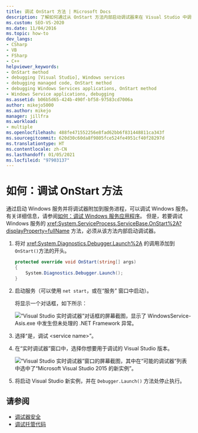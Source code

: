 ```yaml
---
title: 调试 OnStart 方法 | Microsoft Docs
description: 了解如何通过从 OnStart 方法内部启动调试器来在 Visual Studio 中调试 Windows 服务的 OnStart 方法。
ms.custom: SEO-VS-2020
ms.date: 11/04/2016
ms.topic: how-to
dev_langs:
- CSharp
- VB
- FSharp
- C++
helpviewer_keywords:
- OnStart method
- debugging [Visual Studio], Windows services
- debugging managed code, OnStart method
- debugging Windows Services applications, OnStart method
- Windows Service applications, debugging
ms.assetid: b06b5d65-424b-490f-bf58-97583cd7006a
author: mikejo5000
ms.author: mikejo
manager: jillfra
ms.workload:
- multiple
ms.openlocfilehash: 488fe471552256e8fad62bb6f831448811ca343f
ms.sourcegitcommit: 620d30c60da8f9805fce524fe4951cf40f28297d
ms.translationtype: HT
ms.contentlocale: zh-CN
ms.lasthandoff: 01/05/2021
ms.locfileid: "97903137"
---
```

# <a name="how-to-debug-the-onstart-method"></a>如何：调试 OnStart 方法
通过启动 Windows 服务并将调试器附加到服务进程，可以调试 Windows 服务。 有关详细信息，请参阅[如何：调试 Windows 服务应用程序](/dotnet/framework/windows-services/how-to-debug-windows-service-applications)。 但是，若要调试 Windows 服务的 <xref:System.ServiceProcess.ServiceBase.OnStart%2A?displayProperty=fullName> 方法，必须从该方法内部启动调试器。

1. 将对 <xref:System.Diagnostics.Debugger.Launch%2A> 的调用添加到 `OnStart()`方法的开头。

    ```csharp
    protected override void OnStart(string[] args)
    {
        System.Diagnostics.Debugger.Launch();
    }
    ```

2. 启动服务（可以使用 `net start`，或在“服务”  窗口中启动）。

    将显示一个对话框，如下所示：

    ![“Visual Studio 实时调试器”对话框的屏幕截图，显示了 WindowsService-Asis.exe 中发生但未处理的 .NET Framework 异常。](../debugger/media/onstartdebug.png)

3. 选择“是，调试 \<service name>”。

4. 在“实时调试器”窗口中，选择你想要用于调试的 Visual Studio 版本。

    ![“Visual Studio 实时调试器”窗口的屏幕截图，其中在“可能的调试器”列表中选中了“Microsoft Visual Studio 2015 的新实例”。](../debugger/media/justintimedebugger.png)

5. 将启动 Visual Studio 新实例，并在 `Debugger.Launch()` 方法处停止执行。

## <a name="see-also"></a>请参阅
- [调试器安全](../debugger/debugger-security.md)
- [调试托管代码](../debugger/debugging-managed-code.md)
